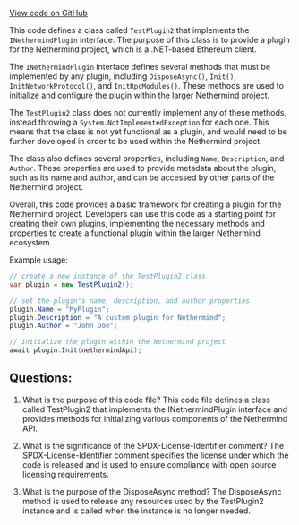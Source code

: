 [View code on GitHub](https://github.com/NethermindEth/nethermind/src/Nethermind/Nethermind.Api.Test/TestPlugin2.cs)

This code defines a class called `TestPlugin2` that implements the `INethermindPlugin` interface. The purpose of this class is to provide a plugin for the Nethermind project, which is a .NET-based Ethereum client. 

The `INethermindPlugin` interface defines several methods that must be implemented by any plugin, including `DisposeAsync()`, `Init()`, `InitNetworkProtocol()`, and `InitRpcModules()`. These methods are used to initialize and configure the plugin within the larger Nethermind project. 

The `TestPlugin2` class does not currently implement any of these methods, instead throwing a `System.NotImplementedException` for each one. This means that the class is not yet functional as a plugin, and would need to be further developed in order to be used within the Nethermind project. 

The class also defines several properties, including `Name`, `Description`, and `Author`. These properties are used to provide metadata about the plugin, such as its name and author, and can be accessed by other parts of the Nethermind project. 

Overall, this code provides a basic framework for creating a plugin for the Nethermind project. Developers can use this code as a starting point for creating their own plugins, implementing the necessary methods and properties to create a functional plugin within the larger Nethermind ecosystem. 

Example usage:

```csharp
// create a new instance of the TestPlugin2 class
var plugin = new TestPlugin2();

// set the plugin's name, description, and author properties
plugin.Name = "MyPlugin";
plugin.Description = "A custom plugin for Nethermind";
plugin.Author = "John Doe";

// initialize the plugin within the Nethermind project
await plugin.Init(nethermindApi);
```
## Questions: 
 1. What is the purpose of this code file?
   This code file defines a class called TestPlugin2 that implements the INethermindPlugin interface and provides methods for initializing various components of the Nethermind API.

2. What is the significance of the SPDX-License-Identifier comment?
   The SPDX-License-Identifier comment specifies the license under which the code is released and is used to ensure compliance with open source licensing requirements.

3. What is the purpose of the DisposeAsync method?
   The DisposeAsync method is used to release any resources used by the TestPlugin2 instance and is called when the instance is no longer needed.